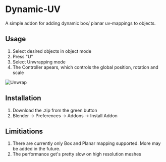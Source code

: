 # Dynamic-UV
A simple addon for adding dynamic box/ planar uv-mappings to objects.

## Usage

1. Select desired objects in object mode
2. Press "U"
3. Select Unwrapping mode
4. The Controller apears, which controls the global position, rotation and scale

![Unwrap](https://github.com/FScociety/Dynamic-UV/assets/40910944/27ac7716-a91e-46c5-8c51-193564fafb92)

## Installation

1. Download the .zip from the green button
2. Blender -> Preferences -> Addons -> Install Addon

## Limitiations

1. There are currently only Box and Planar mapping supported. More may be added in the future.
2. The performance get's pretty slow on high resolution meshes
